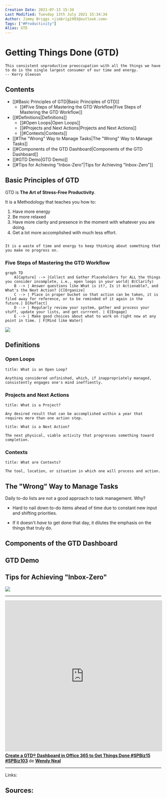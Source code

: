 ```yaml
---
Creation Date: 2021-07-13 15:34
Last Modified: Tuesday 13th July 2021 15:34:34
Author: Jimmy Briggs <jimbrig1993@outlook.com>
Tags: ["#Productivity"]
Alias: GTD
---
```


# Getting Things Done (GTD)

```ad-quote
This consistent unproductive preoccupation with all the things we have to do is the single largest consumer of our time and energy.
-- Kerry Gleeson
```

## Contents

- [[#Basic Principles of GTD|Basic Principles of GTD]]
	- [[#Five Steps of Mastering the GTD Workflow|Five Steps of Mastering the GTD Workflow]]
- [[#Definitions|Definitions]]
	- [[#Open Loops|Open Loops]]
	- [[#Projects and Next Actions|Projects and Next Actions]]
	- [[#Contexts|Contexts]]
- [[#The "Wrong" Way to Manage Tasks|The "Wrong" Way to Manage Tasks]]
- [[#Components of the GTD Dashboard|Components of the GTD Dashboard]]
- [[#GTD Demo|GTD Demo]]
- [[#Tips for Achieving "Inbox-Zero"|Tips for Achieving "Inbox-Zero"]]



## Basic Principles of GTD

GTD is **The Art of Stress-Free Productivity**.

It is a Methodology that teaches you how to:

1. Have more energy
2. Be more relaxed
3. Have more clarity and presence in the moment with whatever you are doing.
4. Get a lot more accomplished with much less effort.

```ad-quote

It is a waste of time and energy to keep thinking about something that you make no progress on.

```

### Five Steps of Mastering the GTD Workflow

```mermaid
graph TD
	A[Capture] --> |Collect and Gather Placeholders for ALL the things you consider incomplete, i.e., open loops in your world| B(Clarify)
	B --> | Answer questions like What is it?, Is it Actionable?, and What's the Next Action? |C[Organize]
	C --> | Place in proper bucket so that action can be taken, it is filed away for reference, or to be reminded of it again in the future.| D[Reflect]
	D --> | Regularly review your system, gather and process your stuff, update your lists, and get currrent. | E[Engage]
	E --> | Make good choices about what to work on right now at any point in time. | F[Mind like Water]
```
	
![](https://image.slidesharecdn.com/createagtddashboardinoffice365togetthingsdone-spbiz-150617172559-lva1-app6891/95/create-a-gtd-dashboard-in-office-365-to-get-things-done-spbiz15-spbiz103-12-1024.jpg?cb=1434564049)

## Definitions

### Open Loops
```ad-question
title: What is an Open Loop?

Anything considered unfinished, which, if inappropriately managed, consistently engages one's mind ineffiently.

```

### Projects and Next Actions

```ad-question
title: What is a Project?

Any desired result that can be accomplished within a year that requires more than one action step.

```

```ad-question
title: What is a Next Action?

The next physical, viable activity that progresses something toward completion.

```

### Contexts

```ad-question
title: What are Contexts?

The tool, location, or situation in which one will process and action.

```

## The "Wrong" Way to Manage Tasks

Daily to-do lists are not a good approach to task management. Why?

- Hard to nail down to-do items ahead of time due to constant new input and shifting priorities.

- If it doesn't *have* to get done that day, it dilutes the emphasis on the things that truly do.





## Components of the GTD Dashboard

## GTD Demo

## Tips for Achieving "Inbox-Zero"






![](https://image.slidesharecdn.com/createagtddashboardinoffice365togetthingsdone-spbiz-150617172559-lva1-app6891/95/slide-19-1024.jpg)

***

<iframe src="https://www.slideshare.net/slideshow/embed_code/key/NR3UIpN22VJrrk" width="100%" height="485" frameborder="0" marginwidth="0" marginheight="0" scrolling="no" style="border:1px solid #CCC; border-width:1px; margin-bottom:5px; max-width: 100%;" allowfullscreen> </iframe> <div style="margin-bottom:5px"> <strong> <a href="//www.slideshare.net/SharePointWendy/create-a-gtd-dashboard-in-office-365-to-get-things-done-spbiz15-spbiz103" title="Create a GTD® Dashboard in Office 365 to Get Things Done #SPBiz15 #SPBiz103" target="_blank">Create a GTD® Dashboard in Office 365 to Get Things Done #SPBiz15 #SPBiz103</a> </strong> de <strong><a href="https://www.slideshare.net/SharePointWendy" target="_blank">Wendy Neal</a></strong> </div>



***
Links:

Sources:
- 
